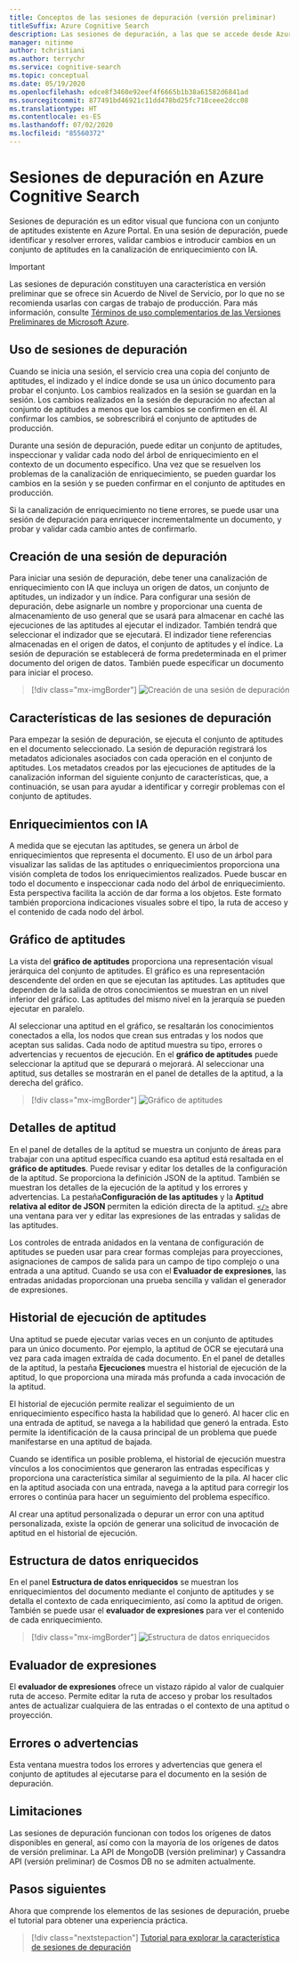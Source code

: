 ```yaml
---
title: Conceptos de las sesiones de depuración (versión preliminar)
titleSuffix: Azure Cognitive Search
description: Las sesiones de depuración, a las que se accede desde Azure Portal, proporcionan un entorno similar a un IDE en el que se pueden identificar y corregir errores, validar cambios y enviar cambios en conjuntos de aptitudes de la canalización de enriquecimiento con IA. Sesiones de depuración está en versión preliminar.
manager: nitinme
author: tchristiani
ms.author: terrychr
ms.service: cognitive-search
ms.topic: conceptual
ms.date: 05/19/2020
ms.openlocfilehash: edce8f3460e92eef4f6665b1b38a61582d6841ad
ms.sourcegitcommit: 877491bd46921c11dd478bd25fc718ceee2dcc08
ms.translationtype: HT
ms.contentlocale: es-ES
ms.lasthandoff: 07/02/2020
ms.locfileid: "85560372"
---
```

# <a name="debug-sessions-in-azure-cognitive-search"></a>Sesiones de depuración en Azure Cognitive Search

Sesiones de depuración es un editor visual que funciona con un conjunto de aptitudes existente en Azure Portal. En una sesión de depuración, puede identificar y resolver errores, validar cambios e introducir cambios en un conjunto de aptitudes en la canalización de enriquecimiento con IA.

> [!Important]
> Las sesiones de depuración constituyen una característica en versión preliminar que se ofrece sin Acuerdo de Nivel de Servicio, por lo que no se recomienda usarlas con cargas de trabajo de producción. Para más información, consulte [Términos de uso complementarios de las Versiones Preliminares de Microsoft Azure](https://azure.microsoft.com/support/legal/preview-supplemental-terms/).
>

## <a name="using-debug-sessions"></a>Uso de sesiones de depuración

Cuando se inicia una sesión, el servicio crea una copia del conjunto de aptitudes, el indizado y el índice donde se usa un único documento para probar el conjunto. Los cambios realizados en la sesión se guardan en la sesión. Los cambios realizados en la sesión de depuración no afectan al conjunto de aptitudes a menos que los cambios se confirmen en él. Al confirmar los cambios, se sobrescribirá el conjunto de aptitudes de producción.

Durante una sesión de depuración, puede editar un conjunto de aptitudes, inspeccionar y validar cada nodo del árbol de enriquecimiento en el contexto de un documento específico. Una vez que se resuelven los problemas de la canalización de enriquecimiento, se pueden guardar los cambios en la sesión y se pueden confirmar en el conjunto de aptitudes en producción. 

Si la canalización de enriquecimiento no tiene errores, se puede usar una sesión de depuración para enriquecer incrementalmente un documento, y probar y validar cada cambio antes de confirmarlo.

## <a name="creating-a-debug-session"></a>Creación de una sesión de depuración

Para iniciar una sesión de depuración, debe tener una canalización de enriquecimiento con IA que incluya un origen de datos, un conjunto de aptitudes, un indizador y un índice. Para configurar una sesión de depuración, debe asignarle un nombre y proporcionar una cuenta de almacenamiento de uso general que se usará para almacenar en caché las ejecuciones de las aptitudes al ejecutar el indizador. También tendrá que seleccionar el indizador que se ejecutará. El indizador tiene referencias almacenadas en el origen de datos, el conjunto de aptitudes y el índice. La sesión de depuración se establecerá de forma predeterminada en el primer documento del origen de datos. También puede especificar un documento para iniciar el proceso.

> [!div class="mx-imgBorder"]
> ![Creación de una sesión de depuración](media/cognitive-search-debug/debug-session-new.png)

## <a name="debug-session-features"></a>Características de las sesiones de depuración

Para empezar la sesión de depuración, se ejecuta el conjunto de aptitudes en el documento seleccionado. La sesión de depuración registrará los metadatos adicionales asociados con cada operación en el conjunto de aptitudes. Los metadatos creados por las ejecuciones de aptitudes de la canalización informan del siguiente conjunto de características, que, a continuación, se usan para ayudar a identificar y corregir problemas con el conjunto de aptitudes.

## <a name="ai-enrichments"></a>Enriquecimientos con IA

A medida que se ejecutan las aptitudes, se genera un árbol de enriquecimientos que representa el documento. El uso de un árbol para visualizar las salidas de las aptitudes o enriquecimientos proporciona una visión completa de todos los enriquecimientos realizados. Puede buscar en todo el documento e inspeccionar cada nodo del árbol de enriquecimiento. Esta perspectiva facilita la acción de dar forma a los objetos. Este formato también proporciona indicaciones visuales sobre el tipo, la ruta de acceso y el contenido de cada nodo del árbol.

## <a name="skill-graph"></a>Gráfico de aptitudes

La vista del **gráfico de aptitudes** proporciona una representación visual jerárquica del conjunto de aptitudes. El gráfico es una representación descendente del orden en que se ejecutan las aptitudes. Las aptitudes que dependen de la salida de otros conocimientos se muestran en un nivel inferior del gráfico. Las aptitudes del mismo nivel en la jerarquía se pueden ejecutar en paralelo. 

Al seleccionar una aptitud en el gráfico, se resaltarán los conocimientos conectados a ella, los nodos que crean sus entradas y los nodos que aceptan sus salidas. Cada nodo de aptitud muestra su tipo, errores o advertencias y recuentos de ejecución. En el **gráfico de aptitudes** puede seleccionar la aptitud que se depurará o mejorará. Al seleccionar una aptitud, sus detalles se mostrarán en el panel de detalles de la aptitud, a la derecha del gráfico.

> [!div class="mx-imgBorder"]
> ![Gráfico de aptitudes](media/cognitive-search-debug/skills-graph.png)

## <a name="skill-details"></a>Detalles de aptitud

En el panel de detalles de la aptitud se muestra un conjunto de áreas para trabajar con una aptitud específica cuando esa aptitud está resaltada en el **gráfico de aptitudes**. Puede revisar y editar los detalles de la configuración de la aptitud. Se proporciona la definición JSON de la aptitud. También se muestran los detalles de la ejecución de la aptitud y los errores y advertencias. La pestaña**Configuración de las aptitudes** y la **Aptitud relativa al editor de JSON** permiten la edición directa de la aptitud. [`</>`](#expression-evaluator) abre una ventana para ver y editar las expresiones de las entradas y salidas de las aptitudes.

Los controles de entrada anidados en la ventana de configuración de aptitudes se pueden usar para crear formas complejas para proyecciones, asignaciones de campos de salida para un campo de tipo complejo o una entrada a una aptitud. Cuando se usa con el **Evaluador de expresiones**, las entradas anidadas proporcionan una prueba sencilla y validan el generador de expresiones.

## <a name="skill-execution-history"></a>Historial de ejecución de aptitudes

Una aptitud se puede ejecutar varias veces en un conjunto de aptitudes para un único documento. Por ejemplo, la aptitud de OCR se ejecutará una vez para cada imagen extraída de cada documento. En el panel de detalles de la aptitud, la pestaña **Ejecuciones** muestra el historial de ejecución de la aptitud, lo que proporciona una mirada más profunda a cada invocación de la aptitud. 

El historial de ejecución permite realizar el seguimiento de un enriquecimiento específico hasta la habilidad que lo generó. Al hacer clic en una entrada de aptitud, se navega a la habilidad que generó la entrada. Esto permite la identificación de la causa principal de un problema que puede manifestarse en una aptitud de bajada. 

Cuando se identifica un posible problema, el historial de ejecución muestra vínculos a los conocimientos que generaron las entradas específicas y proporciona una característica similar al seguimiento de la pila. Al hacer clic en la aptitud asociada con una entrada, navega a la aptitud para corregir los errores o continúa para hacer un seguimiento del problema específico.

Al crear una aptitud personalizada o depurar un error con una aptitud personalizada, existe la opción de generar una solicitud de invocación de aptitud en el historial de ejecución.

## <a name="enriched-data-structure"></a>Estructura de datos enriquecidos

En el panel **Estructura de datos enriquecidos** se muestran los enriquecimientos del documento mediante el conjunto de aptitudes y se detalla el contexto de cada enriquecimiento, así como la aptitud de origen. También se puede usar el **evaluador de expresiones** para ver el contenido de cada enriquecimiento.

> [!div class="mx-imgBorder"]
> ![Estructura de datos enriquecidos](media/cognitive-search-debug/enriched-data-structure-display.png)

## <a name="expression-evaluator"></a>Evaluador de expresiones

El **evaluador de expresiones** ofrece un vistazo rápido al valor de cualquier ruta de acceso. Permite editar la ruta de acceso y probar los resultados antes de actualizar cualquiera de las entradas o el contexto de una aptitud o proyección.

## <a name="errorswarnings"></a>Errores o advertencias

Esta ventana muestra todos los errores y advertencias que genera el conjunto de aptitudes al ejecutarse para el documento en la sesión de depuración.

## <a name="limitations"></a>Limitaciones

Las sesiones de depuración funcionan con todos los orígenes de datos disponibles en general, así como con la mayoría de los orígenes de datos de versión preliminar. La API de MongoDB (versión preliminar) y Cassandra API (versión preliminar) de Cosmos DB no se admiten actualmente.

## <a name="next-steps"></a>Pasos siguientes

Ahora que comprende los elementos de las sesiones de depuración, pruebe el tutorial para obtener una experiencia práctica.

> [!div class="nextstepaction"]
> [Tutorial para explorar la característica de sesiones de depuración](https://docs.microsoft.com/azure/search/cognitive-search-tutorial-debug-sessions)